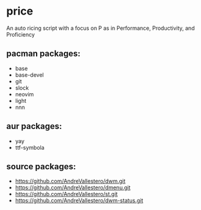# price
An auto ricing script with a focus on P as in Performance, Productivity, and Proficiency

## pacman packages:
* base
* base-devel
* git
* slock
* neovim
* light
* nnn

## aur packages:
* yay
* ttf-symbola

## source packages:
* https://github.com/AndreVallestero/dwm.git
* https://github.com/AndreVallestero/dmenu.git
* https://github.com/AndreVallestero/st.git
* https://github.com/AndreVallestero/dwm-status.git
